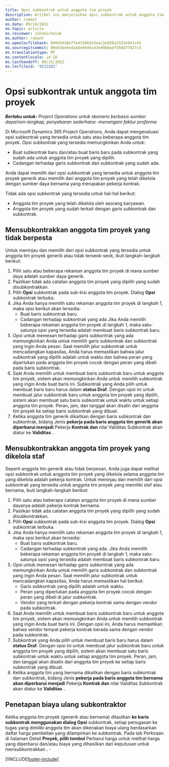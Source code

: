 ```yaml
---
title: Opsi subkontrak untuk anggota tim proyek
description: Artikel ini menjelaskan opsi subkontrak untuk anggota tim proyek di Microsoft Dynamics 365 Project Operations.
author: rumant
ms.date: 09/14/2022
ms.topic: article
ms.reviewer: johnmichalak
ms.author: rumant
ms.openlocfilehash: 046b5d38ef7e433d02e3eac2e858a3333e941c45
ms.sourcegitcommit: 08eb3be9eda44e9446c43ed9b6aefd58d77927c5
ms.translationtype: MT
ms.contentlocale: id-ID
ms.lasthandoff: 09/15/2022
ms.locfileid: "9522282"
---
```

# <a name="subcontracting-options-for-project-team-members"></a>Opsi subkontrak untuk anggota tim proyek

_**Berlaku untuk:** Project Operations untuk skenario berbasis sumber daya/non-lengkap, penyebaran sederhana -menangani faktur proforma_

Di Microsoft Dynamics 365 Project Operations, Anda dapat mengevaluasi opsi subkontrak yang tersedia untuk satu atau beberapa anggota tim proyek. Opsi subkontrak yang tersedia memungkinkan Anda untuk:

- Buat subkontrak baru dan/atau buat baris baru pada subkontrak yang sudah ada untuk anggota tim proyek yang dipilih. 
- Cadangan terhadap garis subkontrak dan subkontrak yang sudah ada. 

Anda dapat memilih dari opsi subkontrak yang tersedia untuk anggota tim proyek generik atau memilih dari anggota tim proyek yang telah dikelola dengan sumber daya bernama yang merupakan pekerja kontrak. 

Tidak ada opsi subkontrak yang tersedia untuk hal-hal berikut:

- Anggota tim proyek yang telah dikelola oleh seorang karyawan. 
- Anggota tim proyek yang sudah terkait dengan garis subkontrak dan subkontrak. 

## <a name="subcontracting-an-unstaffed-project-team-member"></a>Mensubkontrakkan anggota tim proyek yang tidak berpesta

Untuk meninjau dan memilih dari opsi subkontrak yang tersedia untuk anggota tim proyek generik atau tidak terseok-seok, ikuti langkah-langkah berikut:

1. Pilih satu atau beberapa rekaman anggota tim proyek di mana sumber daya adalah sumber daya generik.
2. Pastikan tidak ada catatan anggota tim proyek yang dipilih yang sudah disubkontrakkan. 
3. Pilih **Opsi** subkontrak pada sub-kisi anggota tim proyek. Dialog **Opsi** subkontrak terbuka. 
4. Jika Anda hanya memilih satu rekaman anggota tim proyek di langkah 1, maka opsi berikut akan tersedia:
    - Buat baris subkontrak baru. 
    - Cadangan terhadap subkontrak yang ada Jika Anda memilih beberapa rekaman anggota tim proyek di langkah 1, maka satu-satunya opsi yang tersedia adalah membuat baris subkontrak baru.
5. Opsi untuk memesan terhadap garis subkontrak yang ada memungkinkan Anda untuk memilih garis subkontrak dan subkontrak yang ingin Anda pesan. Saat memilih jalur subkontrak untuk mencadangkan kapasitas, Anda harus memastikan bahwa jalur subkontrak yang dipilih adalah untuk waktu dan bahwa peran yang diperlukan pada anggota tim proyek cocok dengan peran yang dibeli pada baris subkontrak.
6. Saat Anda memilih untuk membuat baris subkontrak baru untuk anggota tim proyek, sistem akan memungkinkan Anda untuk memilih subkontrak yang ingin Anda buat baris ini. Subkontrak yang Anda pilih untuk membuat baris baru harus dalam **status Draf**. Dengan opsi ini untuk membuat jalur subkontrak baru untuk anggota tim proyek yang dipilih, sistem akan membuat satu baris subkontrak untuk waktu untuk setiap anggota tim proyek. Peran, jam, dan tanggal akan disalin dari anggota tim proyek ke setiap baris subkontrak yang dibuat. 
7. Ketika anggota tim generik dikaitkan dengan baris subkontrak dan subkontrak, bidang Jenis **pekerja pada baris anggota tim generik akan diperbarui menjadi** Pekerja **Kontrak dan** nilai Validitas Subkontrak akan diatur ke **Validitas** **.**

## <a name="subcontracting-a-staffed-project-team-member"></a>Mensubkontrakkan anggota tim proyek yang dikelola staf

Seperti anggota tim generik atau tidak berpesan, Anda juga dapat melihat opsi subkontrak untuk anggota tim proyek yang dikelola selama anggota tim yang dikelola adalah pekerja kontrak. Untuk meninjau dan memilih dari opsi subkontrak yang tersedia untuk anggota tim proyek yang memiliki staf atau bernama, ikuti langkah-langkah berikut:

1. Pilih satu atau beberapa catatan anggota tim proyek di mana sumber dayanya adalah pekerja kontrak bernama.
2. Pastikan tidak ada catatan anggota tim proyek yang dipilih yang sudah disubkontrakkan. 
3. Pilih **Opsi** subkontrak pada sub-kisi anggota tim proyek. Dialog **Opsi** subkontrak terbuka. 
4. Jika Anda hanya memilih satu rekaman anggota tim proyek di langkah 1, maka opsi berikut akan tersedia:
      - Buat baris subkontrak baru.
      - Cadangan terhadap subkontrak yang ada.
  Jika Anda memilih beberapa rekaman anggota tim proyek di langkah 1, maka satu-satunya opsi yang tersedia adalah membuat baris subkontrak baru.
5. Opsi untuk memesan terhadap garis subkontrak yang ada memungkinkan Anda untuk memilih garis subkontrak dan subkontrak yang ingin Anda pesan. Saat memilih jalur subkontrak untuk mencadangkan kapasitas, Anda harus memastikan hal berikut:
      - Garis subkontrak yang dipilih adalah untuk waktu. 
      - Peran yang diperlukan pada anggota tim proyek cocok dengan peran yang dibeli di jalur subkontrak. 
      - Vendor yang terkait dengan pekerja kontrak sama dengan vendor pada subkontrak.
6. Saat Anda memilih untuk membuat baris subkontrak baru untuk anggota tim proyek, sistem akan memungkinkan Anda untuk memilih subkontrak yang ingin Anda buat baris ini. Dengan opsi ini, Anda harus memastikan bahwa vendor tempat pekerja kontrak berada sama dengan vendor pada subkontrak. 
7. Subkontrak yang Anda pilih untuk membuat baris baru harus dalam **status Draf**. Dengan opsi ini untuk membuat jalur subkontrak baru untuk anggota tim proyek yang dipilih, sistem akan membuat satu baris subkontrak untuk waktu untuk setiap anggota tim proyek. Peran, jam, dan tanggal akan disalin dari anggota tim proyek ke setiap baris subkontrak yang dibuat.  
8. Ketika anggota tim yang bernama dikaitkan dengan baris subkontrak dan subkontrak, bidang Jenis **pekerja pada baris anggota tim bernama akan diperbarui menjadi** Pekerja **Kontrak dan** nilai Validitas Subkontrak akan diatur ke **Validitas** **.**

## <a name="re-costing-subcontractor-assignments"></a>Penetapan biaya ulang subkontraktor

Ketika anggota tim proyek (generik atau bernama) ditautkan **ke baris subkontrak menggunakan dialog Opsi** subkontrak, setiap penugasan ke tugas yang dimiliki anggota tim akan dikenakan biaya ulang berdasarkan daftar harga pembelian yang dilampirkan ke subkontrak. Pada tab Perkiraan di halaman Detail **Proyek, pilih tombol** Perbarui harga untuk melihat harga yang diperbarui dan/atau biaya yang dihasilkan dari keputusan untuk mensubkontrakkan **.** **·**

[!INCLUDE[footer-include](../../includes/footer-banner.md)]
